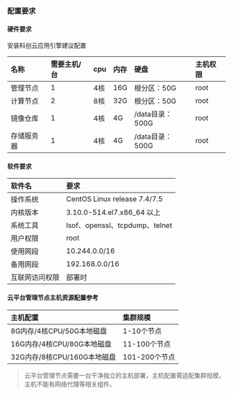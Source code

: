 ### 配置要求

#### **硬件要求**

安装科创云应用引擎建议配置

| 名称 | 需要主机/台 | cpu | 内存 | 硬盘 | 主机权限 |
| :--- | :--- | :--- | :--- | :--- | :--- |
| 管理节点 | 1 | 4核 | 16G | 根分区：50G | root |
| 计算节点 | 2 | 8核 | 32G | 根分区：50G | root |
| 镜像仓库 | 1 | 4核 | 4G | /data目录：500G | root |
| 存储服务器 | 1 | 4核 | 4G | /data目录：500G | root |

#### **软件要求**

| 软件名 | 要求 |
| :--- | :--- |
| 操作系统 | CentOS Linux release 7.4/7.5 |
| 内核版本 | 3.10.0-514.el7.x86\_64 以上 |
| 系统工具 | lsof、openssl、tcpdump、telnet |
| 用户权限 | root |
| 使用网段 | 10.244.0.0/16 |
| 备用网段 | 192.168.0.0/16 |
| 互联网访问权限 | 部署时 |

#### 云平台管理节点主机资源配置参考

| 主机配置 | 集群规模 |
| :--- | :--- |
| 8G内存/4核CPU/50G本地磁盘 | 1-10个节点 |
| 16G内存/4核CPU/80G本地磁盘 | 11-100个节点 |
| 32G内存/8核CPU/160G本地磁盘 | 101-200个节点 |

> 云平台管理节点需要一台干净独立的主机部署，主机配置需适配集群规模，主机不能有网络代理等相关组件。



